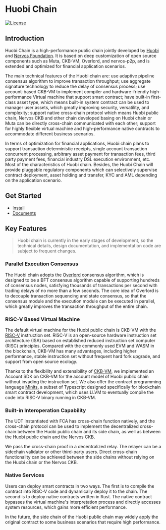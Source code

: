 # Huobi Chain
[![License](https://img.shields.io/badge/License-Apache%202.0-green.svg)](https://opensource.org/licenses/Apache-2.0)

## Introduction

Huobi Chain is a high-performance public chain jointly developed by [Huobi](https://www.huobigroup.com/) and [Nervos Foundation](https://www.nervos.org/). It is based on deep customization of open source components such as Muta, CKB-VM, Overlord, and nervos-p2p, and is extended and optimized for financial application scenarios.

The main technical features of the Huobi chain are: use adaptive pipeline consensus algorithm to improve transaction throughput; use aggregate signature technology to reduce the delay of consensus process; use account-based CKB-VM to implement compiler and hardware-friendly high-performance Virtual machine that support smart contract; have built-in first-class asset type, which means built-in system contract can be used to manager user assets, which greatly improving security, versatility, and complexity; support native cross-chain protocol which means Huobi public chain, Nervos CKB and other chain developed basing on Huobi chain or  Muta can be directly cross-chain communicated with each other; support for highly flexible virtual machine and high-performance native contracts to accommodate different business scenarios.

In terms of optimization for financial applications, Huobi chain plans to support transaction deterministic receipts, single account transaction concurrent processing, arbitrary asset payment for transaction fees, third party payment fees, financial industry DSL execution environment, etc. Most of the characteristics of Huobi chain. Besides, the Huobi Chain will provide pluggable regulatory components which can selectively supervise contract deployment, asset holding and transfer, KYC and AML depending on the application scenario.

## Get Started

- [Install](./docs/getting_started.md)
- [Documents](./docs/index.md)

## Key Features

> Huobi chain is currently in the early stages of development, so the technical details, design documentation, and implementation code are subject to frequent changes.

### Parallel Execution Consensus

The Huobi chain adopts the [Overlord][overlord] consensus algorithm, which is designed to be a BFT consensus algorithm capable of supporting hundreds of consensus nodes, satisfying thousands of transactions per second with trading delays of no more than a few seconds. The core idea of ​​Overlord is to decouple transaction sequencing and state consensus, so that the consensus module and the execution module can be executed in parallel, which greatly improves the transaction throughput of the entire chain.

### RISC-V Based Virtual Machine

The default virtual machine for the Huobi public chain is CKB-VM with the [RISC-V][risc-v] instruction set. RISC-V is an open-source hardware instruction set architecture (ISA) based on established reduced instruction set computer (RISC) principles. Compared with the commonly used EVM and WASM in the blockchain, CKB-VM has many advantages, including higher performance, stable instruction set without frequent hard fork upgrade, and support from open source ecology.

Thanks to the flexibility and extensibility of [CKB-VM][ckb-vm], we implemented an Account SDK on CKB-VM for the account model of Huobi public chain without invading the instruction set. We also offer the contract programming language [Minits][minits], a subset of Typescript designed specifically for blockchain smart contract development, which uses LLVM to eventually compile the code into RISC-V binary running in CKB-VM.


### Built-in Interoperation Capability

The UDT instantiated with FCA has cross-chain function natively, and the cross-chain protocol can be used to implement the decentralized cross-chain between the Huobi public chain and its side chain, as well as between the Huobi public chain and the Nervos CKB.

We pass the cross-chain proof in a decentralized relay. The relayer can be a sidechain validator or other third-party users. Direct cross-chain functionality can be achieved between the side chains without relying on the Huobi chain or the Nervos CKB.

### Native Services

Users can deploy smart contracts in two ways. The first is to compile the contract into RISC-V code and dynamically deploy it to the chain. The second is to deploy native contracts written in Rust. The native contract bypasses the virtual machine's interpretation process and directly accesses system resources, which gains more efficient performance.

In the future, the side chain of the Huobi public chain may widely apply the original contract to some business scenarios that require high performance.

[overlord]: https://github.com/cryptape/overlord
[risc-v]: https://www.wikiwand.com/en/RISC-V
[eip-150]: https://docs.google.com/spreadsheets/d/1n6mRqkBz3iWcOlRem_mO09GtSKEKrAsfO7Frgx18pNU/edit#gid=0
[ckb-vm]: https://github.com/nervosnetwork/ckb-vm
[minits]: https://github.com/cryptape/minits
[move]: https://developers.libra.org/docs/move-overview
[ckb-white-paper]: https://github.com/nervosnetwork/rfcs/blob/master/rfcs/0002-ckb/0002-ckb.md